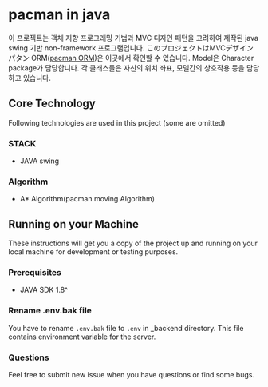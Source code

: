 # pacman in java
이 프로젝트는 객체 지향 프로그래밍 기법과 MVC 디자인 패턴을 고려하여 제작된 java swing 기반 non-framework 프로그램입니다.
このプロジェクトはMVCデザインパタン
ORM([pacman ORM](https://github.com/smallThinking/pacman/blob/master/src/CharacterUML.jpg))은 이곳에서 확인할 수 있습니다.
Model은 Character package가 담당합니다. 각 클래스들은 자신의 위치 좌표, 모델간의 상호작용 등을 담당하고 있습니다.
## Core Technology
Following technologies are used in this project (some are omitted)

### STACK
- JAVA swing

### Algorithm
- A* Algorithm(pacman moving Algorithm)

## Running on your Machine

These instructions will get you a copy of the project up and running on your local machine for development or testing purposes.

### Prerequisites
- JAVA SDK 1.8^


### Rename .env.bak file

You have to rename `.env.bak` file to `.env` in \_backend directory. This file contains environment variable for the server.


### Questions

Feel free to submit new issue when you have questions or find some bugs.
